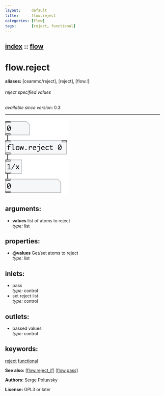 ```yaml
---
layout:     default
title:      flow.reject
categories: [flow]
tags:       [reject, functional]
---
```

[index](index.html) :: [flow](category_flow.html)
---

# flow.reject
**aliases:** [ceammc/reject], [reject], [flow.!]


###### reject specified values

*available since version:* 0.3

---




[![example](../examples/img/flow.reject.jpg)](../examples/pd/flow.reject.pd)



## arguments:

* **values**
list of atoms to reject<br>
_type:_ list<br>





## properties:

* **@values** 
Get/set atoms to reject<br>
_type:_ list<br>



## inlets:

* pass<br>
_type:_ control
* set reject list<br>
_type:_ control



## outlets:

* passed values<br>
_type:_ control



## keywords:

[reject](keywords/reject.html)
[functional](keywords/functional.html)



**See also:**
[\[flow.reject_if\]](flow.reject_if.html)
[\[flow.pass\]](flow.pass.html)




**Authors:** Serge Poltavsky




**License:** GPL3 or later





